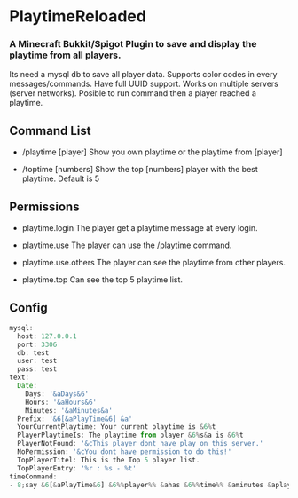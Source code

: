 # PlaytimeReloaded
### A Minecraft Bukkit/Spigot  Plugin to save and display the playtime from all players.
Its need a mysql db to save all player data. Supports color codes in every messages/commands. Have full UUID support. Works on multiple servers (server networks). Posible to run command then a player reached a playtime.

## Command List

- /playtime [player]
    Show you own playtime or the playtime from [player]

- /toptime [numbers]
    Show the top [numbers] player with the best playtime.
	Default is 5

## Permissions

- playtime.login
The player get a playtime message at every login.

- playtime.use
The player can use the /playtime command.

- playtime.use.others
The player can see the playtime from other players.

- playtime.top
Can see the top 5 playtime list.

## Config


```javascript
mysql:
  host: 127.0.0.1
  port: 3306
  db: test
  user: test
  pass: test
text:
  Date:
    Days: '&aDays&6'
    Hours: '&aHours&6'
    Minutes: '&aMinutes&a'
  Prefix: '&6[&aPlayTime&6] &a'
  YourCurrentPlaytime: Your current playtime is &6%t
  PlayerPlaytimeIs: The playtime from player &6%s&a is &6%t
  PlayerNotFound: '&cThis player dont have play on this server.'
  NoPermission: '&cYou dont have permission to do this!'
  TopPlayerTitel: This is the Top 5 player list.
  TopPlayerEntry: '%r : %s - %t'
timeCommand:
- 8;say &6[&aPlayTime&6] &6%%player%% &ahas &6%%time%% &aminutes &aplayed.
```



